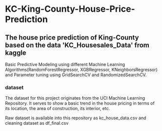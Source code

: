 # KC-King-County-House-Price-Prediction
## The  house price prediction of King-County based on the data 'KC_Housesales_Data' from kaggle

Basic Predictive Modeling using different Machine Learning Algorithms(RandomForestRegressor, XGBRegressor, KNeighborsRegressor) and Parameter tuning using GridSearchCV and RandomizedSearchCV.

### dataset
The dataset for this project originates from the UCI Machine Learning Repository. It serves to show a basic trend in the house pricing in terms of its location, the area of construction, its interior, etc.

Raw dataset is available into this repository as kc_house_data.csv and cleaning dataset as df_final.csv
